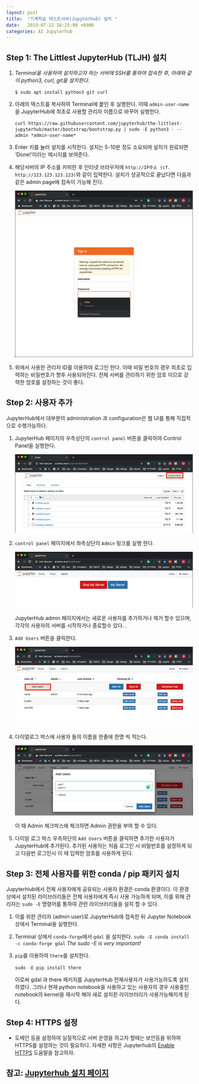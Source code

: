 ```yaml
---
layout: post
title:  "기계학습 테스트서버(Jupyterhub) 설치 "
date:   2019-07-22 16:25:00 +0900
categories: AI Jupyterhub
---
```


## Step 1: The Littlest JupyterHub (TLJH) 설치

1. *Terminal을 사용하여 설치하고자 하는 서버에 SSH를 통하여 접속한 후, 아래와 같이 python3, curl, git을 설치한다.*

	```	
 	$ sudo apt install python3 git curl
	```


2. 아래의 텍스트를 복사하여 Terminal에 붙인 후 실행한다. 이때 `admin-user-name` 을 JupyterHub에 최초로 사용할 관리자 이름으로 바꾸어 실행한다.

	```
 	curl https://raw.githubusercontent.com/jupyterhub/the-littlest-jupyterhub/master/bootstrap/bootstrap.py | sudo -E python3 - --admin *admin-user-name*
	```


3. Enter 키를 눌러 설치를 시작한다. 설치는 5-10분 정도 소요되며 설치가 완료되면 ‘Done!’이라는 메시지를 보여준다. 


4. 해당서버의 IP 주소를 카피한 후 인터넷 브라우저에 `http://IP주소 (cf. http://123.123.123.123)`와 같이 입력한다. 설치가 성공적으로 끝났다면 다음과 같은 admin page에 접속이 가능해 진다. 

	![JupyterHub log-in page](/assets/admin2.png)


5. 위에서 사용한 관리자 ID를 이용하여 로그인 한다. 이때 비밀 번호의 경우 최초로 입력하는 비밀번호가 향후 사용되어진다. 전체 서버를 관리하기 위한 암호 이므로 강력한 암호를 설정하는 것이 좋다. 


## Step 2: 사용자 추가 

JupyterHub에서 대부분의 administration 과 configuration은 웹 UI를 통해 직접적으로 수행가능하다.

1. JupyterHub 페이지의 우측상단의 `control panel` 버튼을 클릭하여 Control Panel을 실행한다. 

	![Control panel button in notebook](/assets/cpanel.png)


2. `control panel` 페이지에서 좌측상단의 `Admin` 링크를 실행 한다.

	![Admin button in control panel, top left](/assets/adminpage.png)

	JupyterHub admin 페이지에서는 새로운 사용자를 추가하거나 제거 할수 있으며, 각각의 사용자의 서버를 시작하거나 종료할수 있다. .


3. `Add Users` 버튼을 클릭한다.

	![Add Users button in the admin page](/assets/adduser.png)
	

4. 다이얼로그 박스에 사용자 들의 이름을 한줄에 한명 씩 적는다. 

	![JupyterHub adduser pages](/assets/users.png)

	이 때 Admin 체크박스에 체크하면 Admin 권한을 부여 할 수 있다. 


5. 다이알 로그 박스 우측하단의 `Add Users` 버튼을 클릭하면 추가한 사용자가 JupyterHub에 추가된다. 추가된 사용자는 처음 로그인 시 비밀번호를 설정하게 되고 다음번 로그인시 이 때 입력한 암호를 사용하게 된다. 


## Step 3: 전체 사용자를 위한 conda / pip 패키지 설치 
JupyterHub에서 전체 사용자에게 공유되는 사용자 환경은 conda 환경이다. 
이 환경 상에서 설치된 라이브러리들은 전체 사용자에게 즉시 사용 가능하게 되며, 이를 위해 관리자는 `sudo -E` 명령어를 통하여 관련 라이브러리들을 설치 할 수 있다.

1. 이를 위한 관리자 (admin user)로 JupyterHub에 접속한 뒤 Jupyter Notebook 상에서 Terminal을 실행한다. 


2. 	Terminal 상에서 `conda-forge`에서 `gdal` 을 설치한다. 
	`sudo -E conda install -c conda-forge gdal`
	*The sudo -E is very important!*


3. 	`pip`를 이용하여 `there`를 설치한다. 
			
	`sudo -E pip install there`
	
	이로써 gdal 과 there 패키지를 JupyterHub 전체사용자가 사용가능하도록 설치하였다. 그러나 현재 python notebook을 사용하고 있는 사용자의 경우 사용중인 notebook의 kernel을 재시작 해야 새로 설치죈 라이브러리가 사용가능해지게 된다. 


## Step 4: HTTPS 설정

* 도메인 등을 설정하여 실질적으로 서버 운영을 하고자 할때는 보안등을 위하여 HTTPS를 설정하는 것이 필요하다. 자세한 사항은 Jupyterhub의 [Enable HTTPS][Enable-HTTPS] 도움말을 참고하자.

## 참고: [Jupyterhub 설치 페이지][Jupyterhub-docs]

 [Jupyterhub-docs]: https://the-littlest-jupyterhub.readthedocs.io/en/latest/install/custom-server.html
 [Enable-HTTPS]: https://the-littlest-jupyterhub.readthedocs.io/en/latest/howto/admin/https.html#howto-admin-https

